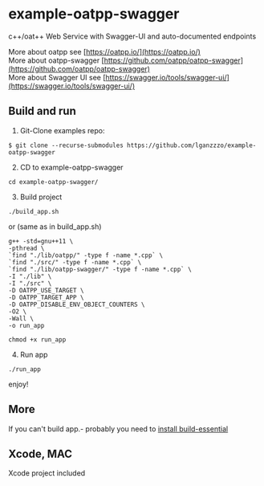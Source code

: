 # example-oatpp-swagger
c++/oat++ Web Service with Swagger-UI and auto-documented endpoints

More about oatpp see [https://oatpp.io/](https://oatpp.io/)  
More about oatpp-swagger [https://github.com/oatpp/oatpp-swagger](https://github.com/oatpp/oatpp-swagger)  
More about Swagger UI see [https://swagger.io/tools/swagger-ui/](https://swagger.io/tools/swagger-ui/)

## Build and run

1) Git-Clone examples repo:
```
$ git clone --recurse-submodules https://github.com/lganzzzo/example-oatpp-swagger
```
2) CD to example-oatpp-swagger
```
cd example-oatpp-swagger/
```
3) Build project
```
./build_app.sh
```
or (same as in build_app.sh)
```
g++ -std=gnu++11 \
-pthread \
`find "./lib/oatpp/" -type f -name *.cpp` \
`find "./src/" -type f -name *.cpp` \
`find "./lib/oatpp-swagger/" -type f -name *.cpp` \
-I "./lib" \
-I "./src" \
-D OATPP_USE_TARGET \
-D OATPP_TARGET_APP \
-D OATPP_DISABLE_ENV_OBJECT_COUNTERS \
-O2 \
-Wall \
-o run_app

chmod +x run_app
```
4) Run app
```
./run_app
```

enjoy!

## More
If you can't build app.- probably you need to [install build-essential](https://www.google.com.ua/search?q=install+build-essentials)

## Xcode, MAC
Xcode project included
